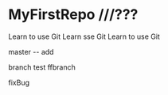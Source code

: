 # MyFirstRepo ///???
Learn to use Git
Learn  sse Git
Learn to use Git

master -- add

branch
test
ffbranch

fixBug
